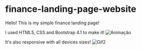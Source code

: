 # finance-landing-page-website
Hello!
This is my simple finance landing page!

I used HTML5, CSS and Bootstrap 4.1 to make it!
![Animação](https://user-images.githubusercontent.com/87656330/157318232-3968a939-8218-42af-825d-e62e5190acb0.gif)


It's also responsive with all devices sizes!
![Gif2](https://user-images.githubusercontent.com/87656330/157318277-4808a1b5-31b1-47c4-8ab3-f0f0feaf0532.gif)

